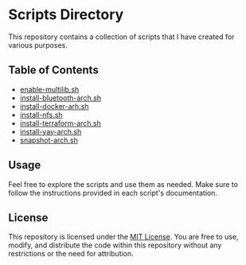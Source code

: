 # Scripts Directory

This repository contains a collection of scripts that I have created for various purposes. 

## Table of Contents

- [enable-multilib.sh](./scripts/enable-multilib.sh)
- [install-bluetooth-arch.sh](./scripts/install-bluetooth-arch.sh)
- [install-docker-arh.sh](./scripts/install-docker-arh.sh)
- [install-nfs.sh](./scripts/install-nfs.sh)
- [install-terraform-arch.sh](./scripts/install-terraform-arch.sh)
- [install-yay-arch.sh](./scripts/install-yay-arch.sh)
- [snapshot-arch.sh](./scripts/snapshot-arch.sh)

## Usage

Feel free to explore the scripts and use them as needed. Make sure to follow the instructions provided in each script's documentation.

## License

This repository is licensed under the [MIT License](./LICENSE). You are free to use, modify, and distribute the code within this repository without any restrictions or the need for attribution.
